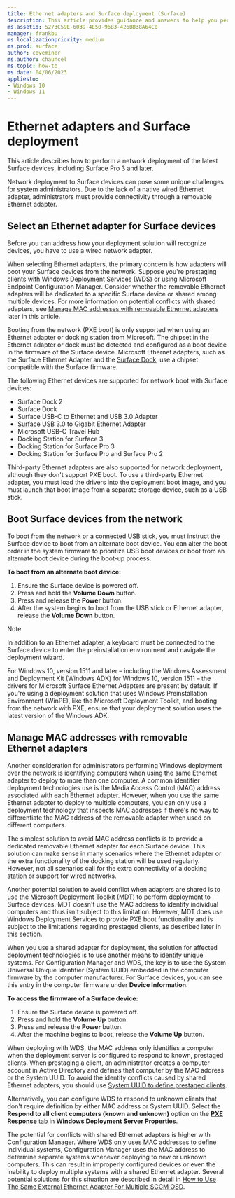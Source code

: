 ```yaml
---
title: Ethernet adapters and Surface deployment (Surface)
description: This article provides guidance and answers to help you perform a network deployment to Surface devices.
ms.assetid: 5273C59E-6039-4E50-96B3-426BB38A64C0
manager: frankbu
ms.localizationpriority: medium
ms.prod: surface
author: coveminer
ms.author: chauncel
ms.topic: how-to
ms.date: 04/06/2023
appliesto:
- Windows 10
- Windows 11
---
```


# Ethernet adapters and Surface deployment

This article describes how to perform a network deployment of the latest Surface devices, including Surface Pro 3 and later.

Network deployment to Surface devices can pose some unique challenges for system administrators. Due to the lack of a native wired Ethernet adapter, administrators must provide connectivity through a removable Ethernet adapter.

## Select an Ethernet adapter for Surface devices

Before you can address how your deployment solution will recognize devices, you have to use a wired network adapter.

When selecting Ethernet adapters, the primary concern is how adapters will boot your Surface devices from the network. Suppose you're prestaging clients with Windows Deployment Services (WDS) or using Microsoft Endpoint Configuration Manager. Consider whether the removable Ethernet adapters will be dedicated to a specific Surface device or shared among multiple devices. For more information on potential conflicts with shared adapters, see [Manage MAC addresses with removable Ethernet adapters](#manage-mac-addresses) later in this article.

Booting from the network (PXE boot) is only supported when using an Ethernet adapter or docking station from Microsoft. The chipset in the Ethernet adapter or dock must be detected and configured as a boot device in the firmware of the Surface device. Microsoft Ethernet adapters, such as the Surface Ethernet Adapter and the [Surface Dock](https://www.microsoft.com/surface/accessories/surface-dock), use a chipset compatible with the Surface firmware.

The following Ethernet devices are supported for network boot with Surface devices:

- Surface Dock 2
- Surface Dock
- Surface USB-C to Ethernet and USB 3.0 Adapter
- Surface USB 3.0 to Gigabit Ethernet Adapter
- Microsoft USB-C Travel Hub
- Docking Station for Surface 3
- Docking Station for Surface Pro 3 
- Docking Station for Surface Pro and Surface Pro 2

Third-party Ethernet adapters are also supported for network deployment, although they don't support PXE boot. To use a third-party Ethernet adapter, you must load the drivers into the deployment boot image, and you must launch that boot image from a separate storage device, such as a USB stick.

## Boot Surface devices from the network

To boot from the network or a connected USB stick, you must instruct the Surface device to boot from an alternate boot device. You can alter the boot order in the system firmware to prioritize USB boot devices or boot from an alternate boot device during the boot-up process.

**To boot from an alternate boot device:**

1. Ensure the Surface device is powered off.
2. Press and hold the **Volume Down** button.
3. Press and release the **Power** button.
4. After the system begins to boot from the USB stick or Ethernet adapter, release the **Volume Down** button.

>[!NOTE]
>In addition to an Ethernet adapter, a keyboard must be connected to the Surface device to enter the preinstallation environment and navigate the deployment wizard.

For Windows 10, version 1511 and later – including the Windows Assessment and Deployment Kit (Windows ADK) for Windows 10, version 1511 – the drivers for Microsoft Surface Ethernet Adapters are present by default. If you're using a deployment solution that uses Windows Preinstallation Environment (WinPE), like the Microsoft Deployment Toolkit, and booting from the network with PXE, ensure that your deployment solution uses the latest version of the Windows ADK.

## <a href="" id="manage-mac-addresses"></a>Manage MAC addresses with removable Ethernet adapters

Another consideration for administrators performing Windows deployment over the network is identifying computers when using the same Ethernet adapter to deploy to more than one computer. A common identifier deployment technologies use is the Media Access Control (MAC) address associated with each Ethernet adapter. However, when you use the same Ethernet adapter to deploy to multiple computers, you can only use a deployment technology that inspects MAC addresses if there's no way to differentiate the MAC address of the removable adapter when used on different computers.

The simplest solution to avoid MAC address conflicts is to provide a dedicated removable Ethernet adapter for each Surface device. This solution can make sense in many scenarios where the Ethernet adapter or the extra functionality of the docking station will be used regularly. However, not all scenarios call for the extra connectivity of a docking station or support for wired networks.

Another potential solution to avoid conflict when adapters are shared is to use the [Microsoft Deployment Toolkit (MDT)](/mem/configmgr/mdt) to perform deployment to Surface devices. MDT doesn't use the MAC address to identify individual computers and thus isn't subject to this limitation. However, MDT does use Windows Deployment Services to provide PXE boot functionality and is subject to the limitations regarding prestaged clients, as described later in this section.

When you use a shared adapter for deployment, the solution for affected deployment technologies is to use another means to identify unique systems. For Configuration Manager and WDS, the key is to use the System Universal Unique Identifier (System UUID) embedded in the computer firmware by the computer manufacturer. For Surface devices, you can see this entry in the computer firmware under **Device Information**.

**To access the firmware of a Surface device:**

1. Ensure the Surface device is powered off.
2. Press and hold the **Volume Up** button.
3. Press and release the **Power** button.
4. After the machine begins to boot, release the **Volume Up** button.

When deploying with WDS, the MAC address only identifies a computer when the deployment server is configured to respond to known, prestaged clients. When prestaging a client, an administrator creates a computer account in Active Directory and defines that computer by the MAC address or the System UUID. To avoid the identity conflicts caused by shared Ethernet adapters, you should use [System UUID to define prestaged clients](/previous-versions/windows/it-pro/windows-server-2012-R2-and-2012/cc742034(v=ws.11)). 

Alternatively, you can configure WDS to respond to unknown clients that don't require definition by either MAC address or System UUID. Select the **Respond to all client computers (known and unknown)** option on the [**PXE Response** tab](/previous-versions/windows/it-pro/windows-server-2008-R2-and-2008/cc732360(v=ws.11)) in **Windows Deployment Server Properties**.

The potential for conflicts with shared Ethernet adapters is higher with Configuration Manager. Where WDS only uses MAC addresses to define individual systems, Configuration Manager uses the MAC address to determine separate systems whenever deploying to new or unknown computers. This can result in improperly configured devices or even the inability to deploy multiple systems with a shared Ethernet adapter. Several potential solutions for this situation are described in detail in [How to Use The Same External Ethernet Adapter For Multiple SCCM OSD](https://techcommunity.microsoft.com/t5/core-infrastructure-and-security/how-to-use-the-same-external-ethernet-adapter-for-multiple-sccm/ba-p/257374).
